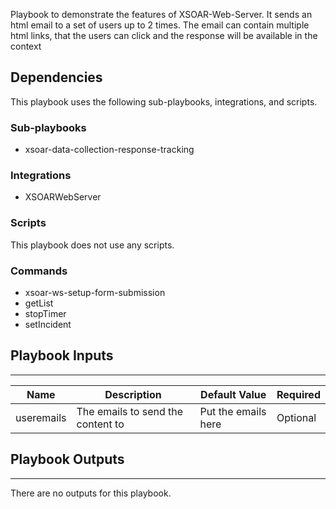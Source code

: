 Playbook to demonstrate the features of XSOAR-Web-Server. It sends an html email to a set of users up to 2 times. The email can contain multiple html links, that the users can click and the response will be available in the context


## Dependencies
This playbook uses the following sub-playbooks, integrations, and scripts.

### Sub-playbooks
* xsoar-data-collection-response-tracking

### Integrations
* XSOARWebServer

### Scripts
This playbook does not use any scripts.

### Commands
* xsoar-ws-setup-form-submission
* getList
* stopTimer
* setIncident

## Playbook Inputs
---

| **Name** | **Description** | **Default Value** | **Required** |
| --- | --- | --- | --- |
| useremails | The emails to send the content to | Put the emails here | Optional |

## Playbook Outputs
---
There are no outputs for this playbook.